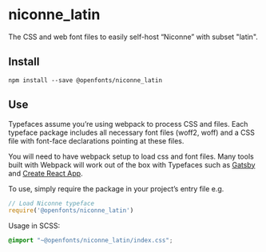 
# niconne_latin

The CSS and web font files to easily self-host “Niconne” with subset "latin".

## Install

`npm install --save @openfonts/niconne_latin`

## Use

Typefaces assume you’re using webpack to process CSS and files. Each typeface
package includes all necessary font files (woff2, woff) and a CSS file with
font-face declarations pointing at these files.

You will need to have webpack setup to load css and font files. Many tools built
with Webpack will work out of the box with Typefaces such as [Gatsby](https://github.com/gatsbyjs/gatsby)
and [Create React App](https://github.com/facebookincubator/create-react-app).

To use, simply require the package in your project’s entry file e.g.

```javascript
// Load Niconne typeface
require('@openfonts/niconne_latin')
```

Usage in SCSS:
```scss
@import "~@openfonts/niconne_latin/index.css";
```
